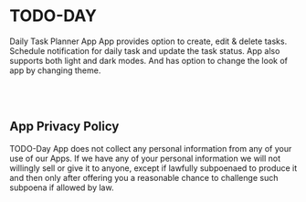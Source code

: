 # TODO-DAY

Daily Task Planner App 
App provides option to create, edit & delete tasks. Schedule notification for daily task and update the task status. 
App also supports both light and dark modes. And has option to change the look of app by changing theme. 

<br/>
<br/>

## App Privacy Policy

TODO-Day App does not collect any personal information from any of your use of our Apps. If we have any of your personal information we will not willingly sell or give it to anyone, except if lawfully subpoenaed to produce it and then only after offering you a reasonable chance to challenge such subpoena if allowed by law.


